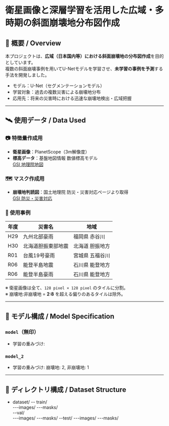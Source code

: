 # 衛星画像と深層学習を活用した広域・多時期の斜面崩壊地分布図作成

## 📘 概要 / Overview

本プロジェクトは、**広域（日本国内等）における斜面崩壊地の分布図作成**を目的としています。  
複数の斜面崩壊事例を用いてU-Netモデルを学習させ、**未学習の事例を予測**する手法を開発しました。

- モデル：U-Net（セグメンテーションモデル）
- 学習対象：過去の複数災害による崩壊地分布
- 応用先：将来の災害時における迅速な崩壊地検出・広域把握

---

## 🛰 使用データ / Data Used

### 📷 特徴量作成用
- **衛星画像**：PlanetScope（3m解像度）
- **標高データ**：基盤地図情報 数値標高モデル  
  [GSI 地理院地図](https://service.gsi.go.jp/kiban/)

### 🗺️ マスク作成用
- **崩壊地判読図**：国土地理院 防災・災害対応ページより取得  
  [GSI 防災・災害対応](https://www.gsi.go.jp/bousai.html)

### 🧪 使用事例
| 年度 | 災害名 | 地域 |
|------|--------|------|
| H29  | 九州北部豪雨         | 福岡県 赤谷川 |
| H30  | 北海道胆振東部地震   | 北海道 胆振地方 |
| R01  | 台風19号豪雨         | 宮城県 五福谷川 |
| R06  | 能登半島地震         | 石川県 能登地方 |
| R06  | 能登半島豪雨         | 石川県 能登地方 |

※ 衛星画像は全て、`128 pixel × 128 pixel` のタイルに分割。  
※ 崩壊地:非崩壊地 = **2:8** を超える偏りのあるタイルは除外。

---

## 🤖 モデル構成 / Model Specification

### `model`（無印）
- 学習の重みづけ: 

### `model_2`
- 学習の重みづけ: 崩壊地: 2, 非崩壊地: 1
  
---

## 📁 ディレクトリ構成 / Dataset Structure

- dataset/
-- train/     
---images/
---masks/             
--val/               
---images/
---masks/
--test/
---images/
---masks/
